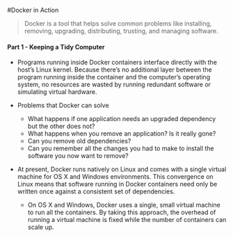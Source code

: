 #Docker in Action
> Docker is a tool that helps solve common problems like installing, removing, upgrading, distributing, trusting, and managing software.

#### Part 1 - Keeping a Tidy Computer
 
 - Programs running inside Docker containers interface directly with the host’s Linux kernel. Because there’s no additional layer between the program running inside the container and the computer’s operating system, no resources are wasted by running redundant software or simulating virtual hardware.
 
 - Problems that Docker can solve 
    - What happens if one application needs an upgraded dependency but the other does not?
    - What happens when you remove an application? Is it really gone?
    - Can you remove old dependencies?
    - Can you remember all the changes you had to make to install the software you now want to remove?

 - At present, Docker runs natively on Linux and comes with a single virtual machine for OS X and Windows environments. This convergence on Linux means that software running in Docker containers need only be written once against a consistent set of dependencies.
    - On OS X and Windows, Docker uses a single, small virtual machine to run all the containers. By taking this approach, the overhead of running a virtual machine is fixed while the number of containers can scale up.

